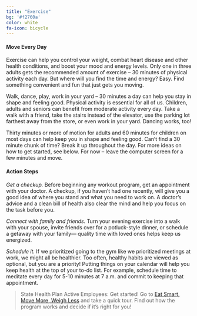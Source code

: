 ```yaml
---
title: "Exercise"
bg: '#f2760a'
color: white
fa-icon: bicycle
---
```


#### Move Every Day

Exercise can help you control your weight, combat heart disease and other health conditions, and boost your mood and energy levels. Only one in three adults gets the recommended amount of exercise – 30 minutes of physical activity each day. But where will you find the time and energy? Easy. Find something convenient and fun that just gets you moving.

Walk, dance, play, work in your yard – 30 minutes a day can help you stay in shape and feeling good. Physical activity is essential for all of us. Children, adults and seniors can benefit from moderate activity every day. Take a walk with a friend, take the stairs instead of the elevator, use the parking lot farthest away from the store, or even work in your yard. Dancing works, too!

Thirty minutes or more of motion for adults and 60 minutes for children on most days can help keep you in shape and feeling good. Can’t find a 30 minute chunk of time? Break it up throughout the day. For more ideas on how to get started, see below. For now – leave the computer screen for a few minutes and move.

#### Action Steps

*Get a checkup.* Before beginning any workout program, get an appointment with your doctor. A checkup, if you haven’t had one recently, will give you a good idea of where you stand and what you need to work on. A doctor’s advice and a clean bill of health also clear the mind and help you focus on the task before you.

*Connect with family and friends.* Turn your evening exercise into a walk with your spouse, invite friends over for a potluck-style dinner, or schedule a getaway with your family— quality time with loved ones helps keep us energized.

*Schedule it.* If we prioritized going to the gym like we prioritized meetings at work, we might all be healthier. Too often, healthy habits are viewed as optional, but you are a priority! Putting things on your calendar will help you keep health at the top of your to-do list.  For example, schedule time to meditate every day for 5-10 minutes at 7 a.m. and commit to keeping that appointment.

> State Health Plan Active Employees:
> Get started!  Go to [Eat Smart, Move More, Weigh Less](https://esmmweighless.com/) and take a quick tour. Find out how the program works and decide if it’s right for you!
